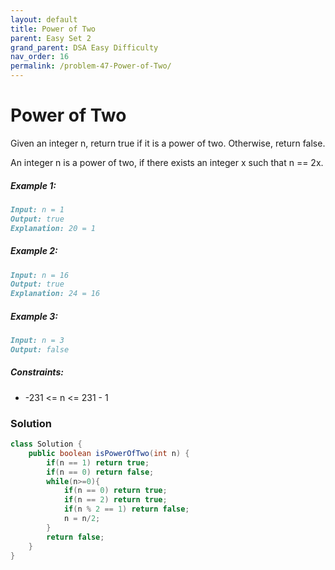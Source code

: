 ```yaml
---
layout: default
title: Power of Two
parent: Easy Set 2
grand_parent: DSA Easy Difficulty
nav_order: 16
permalink: /problem-47-Power-of-Two/
---
```

# Power of Two
Given an integer n, return true if it is a power of two. Otherwise, return false.

An integer n is a power of two, if there exists an integer x such that n == 2x.

##### Example 1:
```markdown
Input: n = 1
Output: true
Explanation: 20 = 1
```
##### Example 2:
```markdown
Input: n = 16
Output: true
Explanation: 24 = 16
```
##### Example 3:
```markdown
Input: n = 3
Output: false
```
##### Constraints:
* -231 <= n <= 231 - 1

### Solution
```java
class Solution {
    public boolean isPowerOfTwo(int n) {
        if(n == 1) return true;
        if(n == 0) return false;
        while(n>=0){
            if(n == 0) return true;
            if(n == 2) return true;
            if(n % 2 == 1) return false;
            n = n/2;
        }
        return false;
    }
}
```